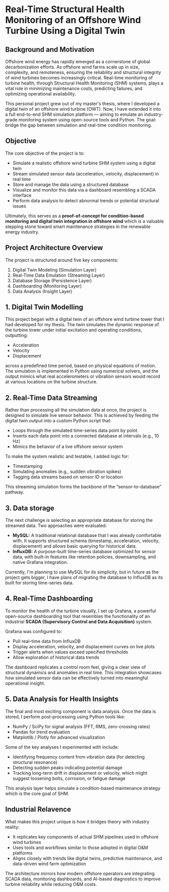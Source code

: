  # Real-Time Structural Health Monitoring of an Offshore Wind Turbine Using a Digital Twin

 ## Background and Motivation

 Offshore wind energy has rapidly emerged as a cornerstone of global decarbonization efforts. As offshore wind farms scale up in size, complexity, and remoteness, ensuring the reliability and structural integrity of wind turbines becomes increasingly critical. Real-time monitoring of turbine health, through Structural Health Monitoring (SHM) systems, plays a vital role in minimizing maintenance costs, predicting failures, and optimizing operational availability.

This personal project grew out of my master's thesis, where I developed a digital twin of an offshore wind turbine (OWT). Now, I have extended it into a full end-to-end SHM simulation platform — aiming to emulate an industry-grade monitoring system using open-source tools and Python. The goal: bridge the gap between simulation and real-time condition monitoring.

## Objective

The core objective of the project is to:

- Simulate a realistic offshore wind turbine SHM system using a digital twin
- Stream simulated sensor data (acceleration, velocity, displacement) in real time
- Store and manage the data using a structured database
- Visualize and monitor this data via a dashboard resembling a SCADA interface
- Perform data analysis to detect abnormal trends or potential structural issues

Ultimately, this serves as a **proof-of-concept for condition-based monitoring and digital twin integration in offshore wind** which is a valuable stepping stone toward smart maintenance strategies in the renewable energy industry.

## Project Architecture Overview

The project is structured around five key components:

1. Digital Twin Modeling (Simulation Layer)
2. Real-Time Data Emulation (Streaming Layer)
3. Database Storage (Persistence Layer)
4. Dashboarding (Monitoring Layer)
5. Data Analysis (Insight Layer)

## 1. Digital Twin Modelling

This project began with a digital twin of an offshore wind turbine tower that I had developed for my thesis. The twin simulates the dynamic response of the turbine tower under initial excitation and operating conditions, outputting:

- Acceleration
- Velocity
- Displacement

across a predefined time period, based on physical equations of motion. The simulation is implemented in Python using numerical solvers, and the output mimics what real accelerometers or vibration sensors would record at various locations on the turbine structure.

## 2. Real-Time Data Streaming

Rather than processing all the simulation data at once, the project is designed to simulate live sensor behavior. This is achieved by feeding the digital twin output into a custom Python script that:

- Loops through the simulated time-series data point by point
- Inserts each data point into a connected database at intervals (e.g., 10 Hz)
- Mimics the behavior of a live offshore sensor system

To make the system realistic and testable, I added logic for:

- Timestamping
- Simulating anomalies (e.g., sudden vibration spikes)
- Tagging data streams based on sensor ID or location

This streaming simulation forms the backbone of the “sensor-to-database” pathway.

## 3. Data storage

The next challenge is selecting an appropriate database for storing the streamed data. Two approaches were evaluated:

- **MySQL:** A traditional relational database that I was already comfortable with. It supports structured schema (timestamp, acceleration, velocity, displacement) and allows basic querying for historical data.
- **InfluxDB:** A purpose-built time-series database optimized for sensor data, with built-in features like retention policies, downsampling, and native Grafana integration.

Currently, I'm planning to use MySQL for its simplicity, but in future as the project gets bigger, I have plans of migrating the database to InfluxDB as its built for storing time-series data.

## 4. Real-Time Dashboarding

To monitor the health of the turbine visually, I set up Grafana, a powerful open-source dashboarding tool that resembles the functionality of an industrial **SCADA (Supervisory Control and Data Acquisition)** system.

Grafana was configured to:

- Pull real-time data from InfluxDB
- Display acceleration, velocity, and displacement curves on live plots
- Trigger alerts when values exceed specified thresholds
- Allow exploration of historical data trends

The dashboard replicates a control room feel, giving a clear view of structural dynamics and anomalies in real time. This integration showcases how simulated sensor data can be effectively turned into meaningful operational insight.

## 5. Data Analysis for Health Insights

The final and most exciting component is data analysis. Once the data is stored, I perform post-processing using Python tools like:

- NumPy / SciPy for signal analysis (FFT, RMS, zero-crossing rates)
- Pandas for trend evaluation
- Matplotlib / Plotly for advanced visualization

Some of the key analyses I experimented with include:

- Identifying frequency content from vibration data (for detecting structural resonance)
- Detecting sudden peaks indicating potential damage
- Tracking long-term drift in displacement or velocity, which might suggest loosening bolts, corrosion, or fatigue damage

This analysis layer helps simulate a condition-based maintenance strategy which is the core goal of SHM.

## Industrial Relavence

What makes this project unique is how it bridges theory with industry reality:

- It replicates key components of actual SHM pipelines used in offshore wind turbines
- Uses tools and workflows similar to those adopted in digital O&M platforms
- Aligns closely with trends like digital twins, predictive maintenance, and data-driven wind farm optimization

The architecture mirrors how modern offshore operators are integrating SCADA data, monitoring dashboards, and AI-based diagnostics to improve turbine reliability while reducing O&M costs.